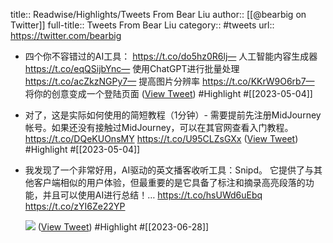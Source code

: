 title:: Readwise/Highlights/Tweets From Bear Liu
author:: [[@bearbig on Twitter]]
full-title:: Tweets From Bear Liu
category:: #tweets
url:: https://twitter.com/bearbig

- 四个你不容错过的AI工具：
  https://t.co/do5hz0R6lj— 人工智能内容生成器
  https://t.co/eqQSijbYnc— 使用ChatGPT进行批量处理
  https://t.co/acZkzNGPy7— 提高图片分辨率
  https://t.co/KKrW9O6rb7— 将你的创意变成一个登陆页面 ([View Tweet](https://twitter.com/bearbig/status/1643369242308534272)) #Highlight #[[2023-05-04]]
- 对了，这是实际如何使用的简短教程（1分钟）- 需要提前先注册MidJourney帐号。如果还没有接触过MidJourney，可以在其官网查看入门教程。 https://t.co/DQeKUOnsMY https://t.co/U95CLZsGXx ([View Tweet](https://twitter.com/bearbig/status/1643095552241061889)) #Highlight #[[2023-05-04]]
- 我发现了一个非常好用，AI驱动的英文播客收听工具：Snipd。
  它提供了与其他客户端相似的用户体验，但最重要的是它具备了标注和摘录高亮段落的功能，并且可以使用AI进行总结！… https://t.co/hsUWd6uEbq https://t.co/zYI6Ze22YP
  
  ![](https://pbs.twimg.com/media/Fzmq1ySXoAENaTA.jpg) ([View Tweet](https://twitter.com/bearbig/status/1673556583652134914)) #Highlight #[[2023-06-28]]